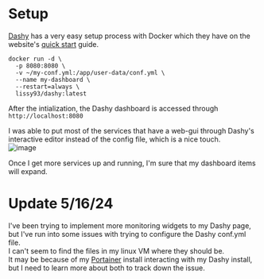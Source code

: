 # Setup  
[Dashy](https://dashy.to/) has a very easy setup process with Docker which they have on the website's [quick start](https://dashy.to/docs/quick-start) guide.  
```
docker run -d \
  -p 8080:8080 \
  -v ~/my-conf.yml:/app/user-data/conf.yml \
  --name my-dashboard \
  --restart=always \
  lissy93/dashy:latest
```  
After the intialization, the Dashy dashboard is accessed through `http://localhost:8080`  

I was able to put most of the services that have a web-gui through Dashy's interactive editor instead of the config file, which is a nice touch.  
![image](https://github.com/adnapJosh/homelab/assets/44041134/df03a449-7340-484d-8520-aa04c685a5b8)

Once I get more services up and running, I'm sure that my dashboard items will expand.

# Update 5/16/24
I've been trying to implement more monitoring widgets to my Dashy page, but I've run into some issues with trying to configure the Dashy conf.yml file.  
I can't seem to find the files in my linux VM where they should be.  
It may be because of my [Portainer](Portainer) install interacting with my Dashy install, but I need to learn more about both to track down the issue.  

